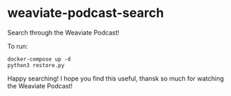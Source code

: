 # weaviate-podcast-search
Search through the Weaviate Podcast!

To run:
```
docker-compose up -d
python3 restore.py
```

Happy searching! I hope you find this useful, thansk so much for watching the Weaviate Podcast!
